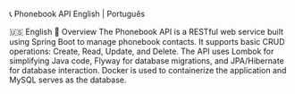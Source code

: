 📞 Phonebook API
English | Português

🇺🇸 English
📝 Overview
The Phonebook API is a RESTful web service built using Spring Boot to manage phonebook contacts. It supports basic CRUD operations: Create, Read, Update, and Delete. The API uses Lombok for simplifying Java code, Flyway for database migrations, and JPA/Hibernate for database interaction. Docker is used to containerize the application and MySQL serves as the database.

